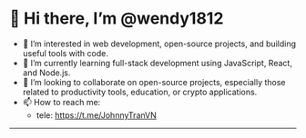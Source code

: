 # 👋 Hi there, I’m @wendy1812

- 👀 I’m interested in web development, open-source projects, and building useful tools with code.
- 🌱 I’m currently learning full-stack development using JavaScript, React, and Node.js.
- 💞️ I’m looking to collaborate on open-source projects, especially those related to productivity tools, education, or crypto applications.
- 📫 How to reach me:  
  - tele: https://t.me/JohnnyTranVN
---

<!---
wendy1812/wendy1812 is a ✨ special ✨ repository because its `README.md` (this file) appears on your GitHub profile.
You can click the Preview link to take a look at your changes.
--->
